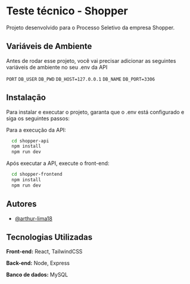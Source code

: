 
# Teste técnico - Shopper

Projeto desenvolvido para o Processo Seletivo da empresa Shopper.




## Variáveis de Ambiente

Antes de rodar esse projeto, você vai precisar adicionar as seguintes variáveis de ambiente no seu .env da API

`PORT`
`DB_USER`
`DB_PWD`
`DB_HOST=127.0.0.1`
`DB_NAME`
`DB_PORT=3306`



## Instalação

Para instalar e executar o projeto, garanta que o .env está configurado e siga os seguintes passos:

Para a execução da API: 
```bash
  cd shopper-api
  npm install 
  npm run dev
```
    
Após executar a API, execute o front-end:
```bash
  cd shopper-frontend
  npm install
  npm run dev
```
## Autores

- [@arthur-lima18](https://www.github.com/arthur-lima18)


## Tecnologias Utilizadas

**Front-end:** React, TailwindCSS

**Back-end:** Node, Express

**Banco de dados:** MySQL


